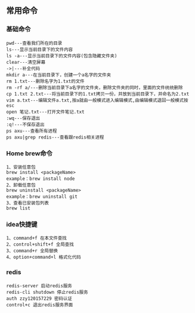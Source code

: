 ## 常用命令
 ### 基础命令
    pwd---查看我们所在的目录
    ls---显示当前目录下的文件内容
    ls -a---显示当前目录下的文件内容(包含隐藏文件夹)
    clear---清空屏幕
    ->|---补全代码
    mkdir a---在当前目录下，创建一个a名字的文件夹
    rm 1.txt---删除名字为1.txt的文件
    rm -rf a/---删除当前目录下a名字的文件夹，删除文件夹的同时，里面的文件统统删除
    cp 1.txt 2.txt---将当前目录下的1.txt拷贝一份，并放到当前目录下，并命名为2.txt
    vim a.txt---编辑文件a.txt,按a就由一般模式进入编辑模式,由编辑模式退回一般模式按esc
    open 笔记.txt---打开文件笔记.txt
    :wq---保存退出
    :q!---不保存退出
    ps axu---查看所有进程
    ps axu|grep redis---查看跟redis相关进程
 ### Home brew命令
    1、安装任意包
    brew install <packageName>
    example：brew install node
    2、卸载任意包
    brew uninstall <packageName>
    example：brew uninstall git
    3、查看已安装包列表
    brew list
 ### idea快捷键
    1、command+f 在本文件查找
    2、control+shift+f 全局查找
    3、command+r 全局替换
    4、option+command+l 格式化代码
 ### redis
    redis-server 启动redis服务
    redis-cli shutdown 停止redis服务
    auth zzy120157229 密码认证
    control+c 退出redis服务界面